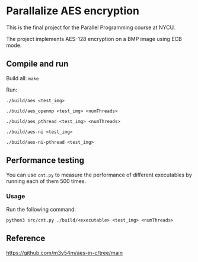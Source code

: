 # Parallalize AES encryption
This is the final project for the Parallel Programming course at NYCU.

The project implements AES-128 encryption on a BMP image using ECB mode.

## Compile and run
Build all: `make`

Run: 

`./build/aes <test_img>`

`./build/aes_openmp <test_img> <numThreads>`

`./build/aes_pthread <test_img> <numThreads>`

`./build/aes-ni <test_img>`

`./build/aes-ni-pthread <test_img>`

## Performance testing
You can use `cnt.py` to measure the performance of different executables by running each of them 500 times. 

### Usage
Run the following command:

`python3 src/cnt.py ./build/<executable> <test_img> <numThreads>`

## Reference
https://github.com/m3y54m/aes-in-c/tree/main
